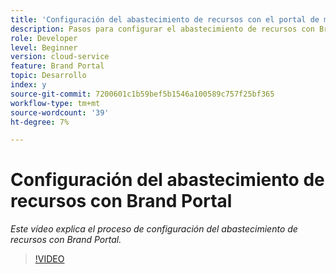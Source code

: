```yaml
---
title: 'Configuración del abastecimiento de recursos con el portal de marca. '
description: Pasos para configurar el abastecimiento de recursos con Brand Portal
role: Developer
level: Beginner
version: cloud-service
feature: Brand Portal
topic: Desarrollo
index: y
source-git-commit: 7200601c1b59bef5b1546a100589c757f25bf365
workflow-type: tm+mt
source-wordcount: '39'
ht-degree: 7%

---
```



# Configuración del abastecimiento de recursos con Brand Portal

*Este vídeo explica el proceso de configuración del abastecimiento de recursos con Brand Portal.*

>[!VIDEO](https://video.tv.adobe.com/v/335451?quality=9&learn=on)

